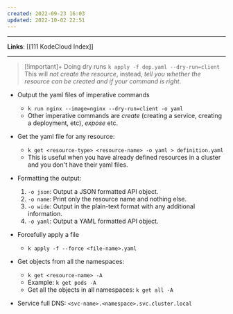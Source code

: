 ```yaml
---
created: 2022-09-23 16:03
updated: 2022-10-02 22:51
---
```

---
**Links**: [[111 KodeCloud Index]]

---
> [!important]+ Doing dry runs
> `k apply -f dep.yaml --dry-run=client`
> This will *not create the resource*, instead, *tell you whether the resource can be created and if your command is right*.

- Output the yaml files of imperative commands
	- `k run nginx --image=nginx --dry-run=client -o yaml`
	- Other imperative commands are *create* (creating a service, creating a deployment, etc), *expose* etc.

- Get the yaml file for any resource:
	- `k get <resource-type> <resource-name> -o yaml > definition.yaml`
	- This is useful when you have already defined resources in a cluster and you don't have their yaml files.

- Formatting the output:
	1.  `-o json`: Output a JSON formatted API object.
	2.  `-o name`: Print only the resource name and nothing else.
	3.  `-o wide`: Output in the plain-text format with any additional information.
	4.  `-o yaml`: Output a YAML formatted API object.

- Forcefully apply a file 
	- `k apply -f --force <file-name>.yaml`

- Get objects from all the namespaces:
	- `k get <resource-name> -A`
	- Example: `k get pods -A`
	- Get all the objects in all namespaces: `k get all -A `

- Service full DNS: `<svc-name>.<namespace>.svc.cluster.local`
